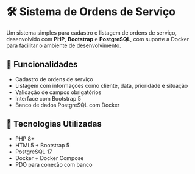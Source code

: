 # 🛠️ Sistema de Ordens de Serviço

Um sistema simples para cadastro e listagem de ordens de serviço, desenvolvido com **PHP**, **Bootstrap** e **PostgreSQL**, com suporte a Docker para facilitar o ambiente de desenvolvimento.

## 📸 Funcionalidades

- Cadastro de ordens de serviço
- Listagem com informações como cliente, data, prioridade e situação
- Validação de campos obrigatórios
- Interface com Bootstrap 5
- Banco de dados PostgreSQL com Docker

## 🚀 Tecnologias Utilizadas

- PHP 8+
- HTML5 + Bootstrap 5
- PostgreSQL 17
- Docker + Docker Compose
- PDO para conexão com banco